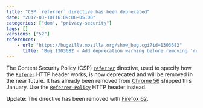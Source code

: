 ```yaml
---
title: "CSP `referrer` directive has been deprecated"
date: "2017-03-10T16:09:00-05:00"
categories: ["dom", "privacy-security"]
tags: []
versions: ["52"]
references:
    - url: "https://bugzilla.mozilla.org/show_bug.cgi?id=1303682"
      title: "Bug 1303682 - Add deprecation warning before removing 'referrer' directive from CSP"
---
```

The Content Security Policy (CSP) [`referrer`](https://developer.mozilla.org/en-US/docs/Web/HTTP/Headers/Content-Security-Policy/referrer) directive, used to specify how the [`Referer`](https://developer.mozilla.org/en-US/docs/Web/HTTP/Headers/Referer) HTTP header works, is now deprecated and will be removed in the near future. It has already been removed from [Chrome 56](https://developers.google.com/web/updates/2016/12/chrome-56-deprecations) shipped this January. Use the [`Referrer-Policy`](https://developer.mozilla.org/en-US/docs/Web/HTTP/Headers/Referrer-Policy) HTTP header instead.

**Update**: The directive has been removed with [Firefox 62](https://www.fxsitecompat.com/en-CA/docs/2018/csp-referrer-directive-has-been-removed/).
